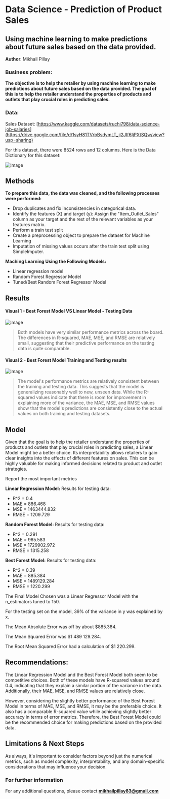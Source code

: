 # Data Science - Prediction of Product Sales
##  Using machine learning to make predictions about future sales based on the data provided. 

**Author**: 
Mikhail Pillay
### Business problem:

**The objective is to help the retailer by using machine learning to make predictions about future sales based on the data provided. The goal of this is to help the retailer understand the properties of products and outlets that play crucial roles in predicting sales.**


### Data:
Sales Dataset: [https://www.kaggle.com/datasets/ruchi798/data-science-job-salaries](https://drive.google.com/file/d/1syH81TVrbBsdymLT_jl2JIf6IjPXtSQw/view?usp=sharing)

For this dataset, there were 8524 rows and 12 columns.
Here is the Data Dictionary for this dataset:

![image](https://github.com/Mix1996/Prediction-of-Product-Sales/assets/53317324/aaabd1c7-b8e9-46f0-b81a-e0b54154a37d)

## Methods
**To prepare this data, the data was cleaned, and the following processes were performed:**
- Drop duplicates and fix inconsistencies in categorical data.
- Identify the features (X) and target (y): Assign the "Item_Outlet_Sales" column as your target and the rest of the relevant variables as your features matrix.
- Perform a train test split
- Create a preprocessing object to prepare the dataset for Machine Learning
- Imputation of missing values occurs after the train test split using SimpleImputer.

**Maching Learning Using the Following Models:**
- Linear regression model
- Random Forest Regressor Model
- Tuned/Best Random Forest Regressor Model


## Results

#### Visual 1 - Best Forest Model VS Linear Model - Testing Data
![image](https://github.com/Mix1996/Prediction-of-Product-Sales/assets/53317324/af2b409f-673a-42d1-a363-9ade0ac15f44)


> Both models have very similar performance metrics across the board. The differences in R-squared, MAE, MSE, and RMSE are relatively small, suggesting that their predictive performance on the testing data is quite comparable.

#### Visual 2 - Best Forest Model Training and Testing results
![image](https://github.com/Mix1996/Prediction-of-Product-Sales/assets/53317324/4b1df59f-2fe3-451b-9cc7-ed7e4c85bcc5)



>The model's performance metrics are relatively consistent between the training and testing data. This suggests that the model is generalizing reasonably well to new, unseen data. While the R-squared values indicate that there is room for improvement in explaining more of the variance, the MAE, MSE, and RMSE values show that the model's predictions are consistently close to the actual values on both training and testing datasets.
## Model

Given that the goal is to help the retailer understand the properties of products and outlets that play crucial roles in predicting sales, a Linear Model might be a better choice. Its interpretability allows retailers to gain clear insights into the effects of different features on sales. This can be highly valuable for making informed decisions related to product and outlet strategies.

Report the most important metrics

**Linear Regression Model:**
Results for testing data:
  - R^2 = 0.4
  - MAE = 886.468
  - MSE = 1463444.832
  - RMSE = 1209.729

**Random Forest Model:**
Results for testing data:
  - R^2 = 0.291
  - MAE = 965.583
  - MSE = 1729902.972
  - RMSE = 1315.258

**Best Forest Model:**
Results for testing data:
  - R^2 = 0.39
  - MAE = 885.384
  - MSE = 1489129.284
  - RMSE = 1220.299

The Final Model Chosen was a Linear Regressor Model with the n_estimators tuned to 150.

For the testing set on the model, 39% of the variance in y was explained by x.

The Mean Absolute Error was off by about $885.384.

The Mean Squared Error was $1 489 129.284.

The Root Mean Squared Error had a calculation of $1 220.299.

## Recommendations:

The Linear Regression Model and the Best Forest Model both seem to be competitive choices. Both of these models have R-squared values around 0.4, indicating that they explain a similar portion of the variance in the data. Additionally, their MAE, MSE, and RMSE values are relatively close.

However, considering the slightly better performance of the Best Forest Model in terms of MAE, MSE, and RMSE, it may be the preferable choice. It also has a comparable R-squared value while achieving slightly better accuracy in terms of error metrics. Therefore, the Best Forest Model could be the recommended choice for making predictions based on the provided data.


## Limitations & Next Steps

As always, it's important to consider factors beyond just the numerical metrics, such as model complexity, interpretability, and any domain-specific considerations that may influence your decision.


### For further information


For any additional questions, please contact **mikhailpillay83@gmail.com**
